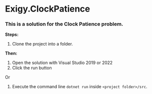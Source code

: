 # Exigy.ClockPatience
### This is a solution for the Clock Patience problem.

**Steps:**

1. Clone the project into a folder.

**Then:**

1. Open the solution with Visual Studio 2019 or 2022
2. Click the run button

Or

1. Execute the command line `dotnet run` inside `<project folder>/src`.
